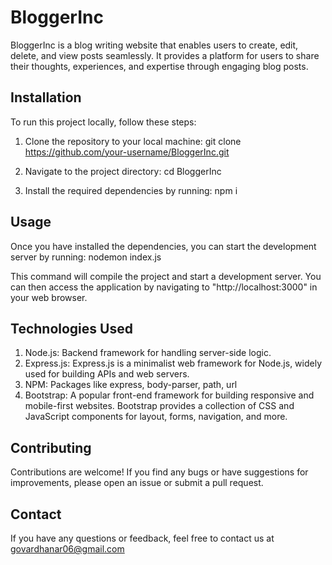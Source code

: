 # BloggerInc

BloggerInc is a blog writing website that enables users to create, edit, delete, and view posts seamlessly. It provides a platform for users to share their thoughts, experiences, and expertise through engaging blog posts.

## Installation

To run this project locally, follow these steps:

1. Clone the repository to your local machine:
git clone https://github.com/your-username/BloggerInc.git

2. Navigate to the project directory:
cd BloggerInc

3. Install the required dependencies by running:
npm i

## Usage

Once you have installed the dependencies, you can start the development server by running:
nodemon index.js

This command will compile the project and start a development server. You can then access the application by navigating to "http://localhost:3000" in your web browser.

## Technologies Used

1. Node.js: Backend framework for handling server-side logic.
2. Express.js: Express.js is a minimalist web framework for Node.js, widely used for building APIs and web servers.
3. NPM: Packages like express, body-parser, path, url
4. Bootstrap: A popular front-end framework for building responsive and mobile-first websites. Bootstrap provides a collection of CSS and JavaScript components for layout, forms, navigation, and more.

## Contributing

Contributions are welcome! If you find any bugs or have suggestions for improvements, please open an issue or submit a pull request.

## Contact

If you have any questions or feedback, feel free to contact us at govardhanar06@gmail.com
